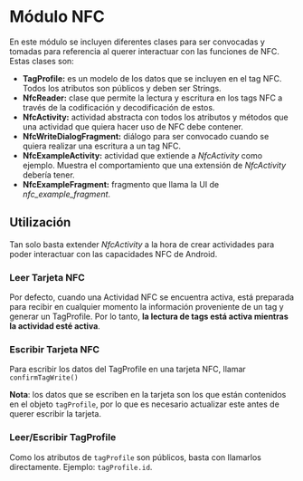 # Módulo NFC

En este módulo se incluyen diferentes clases para ser convocadas y tomadas para referencia al querer interactuar con las funciones de NFC. Estas clases son:

 - **TagProfile:** es un modelo de los datos que se incluyen en el tag NFC. Todos los atributos son públicos y deben ser Strings.
 - **NfcReader:** clase que permite la lectura y escritura en los tags NFC a través de la codificación y decodificación de estos.
 - **NfcActivity:** actividad abstracta con todos los atributos y métodos que una actividad que quiera hacer uso de NFC debe contener.
 - **NfcWriteDialogFragment:** diálogo para ser convocado cuando se quiera realizar una escritura a un tag NFC.
 - **NfcExampleActivity:** actividad que extiende a *NfcActivity* como ejemplo. Muestra el comportamiento que una extensión de *NfcActivity* debería tener.
 - **NfcExampleFragment:** fragmento que llama la UI de *nfc_example_fragment*.

## Utilización

Tan solo basta extender *NfcActivity* a la hora de crear actividades para poder interactuar con las capacidades NFC de Android.

### Leer Tarjeta NFC

Por defecto, cuando una Actividad NFC se encuentra activa, está preparada para recibir en cualquier momento la información proveniente de un tag y generar un TagProfile. Por lo tanto, **la lectura de tags está activa mientras la actividad esté activa**.

### Escribir Tarjeta NFC

Para escribir los datos del TagProfile en una tarjeta NFC, llamar ```confirmTagWrite()```

**Nota**: los datos que se escriben en la tarjeta son los que están contenidos en el objeto ```tagProfile```, por lo que es necesario actualizar este antes de querer escribir la tarjeta.

### Leer/Escribir TagProfile

Como los atributos de ```tagProfile``` son públicos, basta con llamarlos directamente. Ejemplo: ```tagProfile.id```.